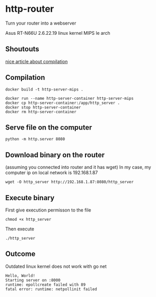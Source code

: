 # http-router
Turn your router into a webserver

Asus RT-N66U 2.6.22.19 linux kernel MIPS le arch

## Shoutouts
[nice article about compilation](https://zyfdegh.github.io/post/202002-go-compile-for-mips/)


## Compilation

```
docker build -t http-server-mips .

docker run --name http-server-container http-server-mips
docker cp http-server-container:/app/http_server .
docker stop http-server-container
docker rm http-server-container
```

## Serve file on the computer

```
python -m http.server 8080
```


## Download binary on the router

(assuming you connected into router and it has wget)
In my case, my computer ip on local network is 192.168.1.87

```
wget -O http_server http://192.168.1.87:8080/http_server
```

## Execute binary

First give execution permisson to the file
```
chmod +x http_server
```

Then execute
```
./http_server
```

## Outcome

Outdated linux kernel does not work with go net

```
Hello, World!
Starting server on :8000
runtime: epollcreate failed with 89
fatal error: runtime: netpollinit failed
```
